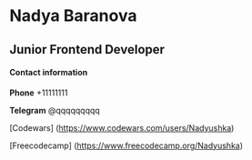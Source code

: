 # Nadya Baranova

## Junior Frontend Developer

#### Contact information
**Phone** +11111111

**Telegram** @qqqqqqqqq


[Codewars] (https://www.codewars.com/users/Nadyushka)

[Freecodecamp] (https://www.freecodecamp.org/Nadyushka)
